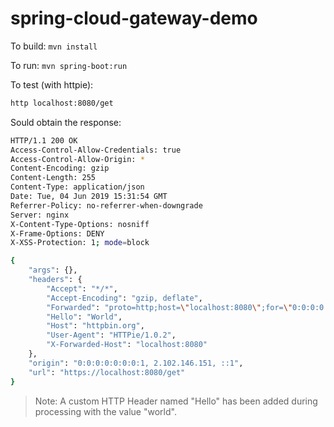 # spring-cloud-gateway-demo

To build: `mvn install`

To run: `mvn spring-boot:run`

To test (with httpie):

````bash
http localhost:8080/get
````

Sould obtain the response: 

````bash
HTTP/1.1 200 OK
Access-Control-Allow-Credentials: true
Access-Control-Allow-Origin: *
Content-Encoding: gzip
Content-Length: 255
Content-Type: application/json
Date: Tue, 04 Jun 2019 15:31:54 GMT
Referrer-Policy: no-referrer-when-downgrade
Server: nginx
X-Content-Type-Options: nosniff
X-Frame-Options: DENY
X-XSS-Protection: 1; mode=block

{
    "args": {},
    "headers": {
        "Accept": "*/*",
        "Accept-Encoding": "gzip, deflate",
        "Forwarded": "proto=http;host=\"localhost:8080\";for=\"0:0:0:0:0:0:0:1:59216\"",
        "Hello": "World",
        "Host": "httpbin.org",
        "User-Agent": "HTTPie/1.0.2",
        "X-Forwarded-Host": "localhost:8080"
    },
    "origin": "0:0:0:0:0:0:0:1, 2.102.146.151, ::1",
    "url": "https://localhost:8080/get"
}
````

> Note: A custom HTTP Header named "Hello" has been added during processing with the value "world".

